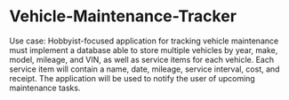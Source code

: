 # Vehicle-Maintenance-Tracker
Use case: Hobbyist-focused application for tracking vehicle maintenance must implement a database able to store multiple vehicles by year, make, model, mileage, and VIN, as well as service items for each vehicle. Each service item will contain a name, date, mileage, service interval, cost, and receipt. The application will be used to notify the user of upcoming maintenance tasks.
